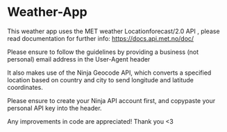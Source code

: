 # Weather-App
This weather app uses the MET weather Locationforecast/2.0 API , please read documentation for further info: https://docs.api.met.no/doc/

Please ensure to follow the guidelines by providing a business (not personal) email address in the User-Agent header

It also makes use of the Ninja Geocode API, which converts a specified location based on country and city to send longitude and latitude coordinates.

Please ensure to create your Ninja API account first, and copypaste your personal API key into the header.

Any improvements in code are appreciated!
Thank you <3
